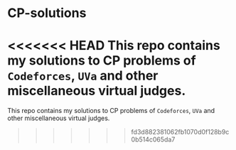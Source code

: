 # CP-solutions

<<<<<<< HEAD
This repo contains my solutions to CP problems of `Codeforces`, `UVa` and other miscellaneous virtual judges.
=======
This repo contains my solutions to CP problems of `Codeforces`, `UVa` and other miscellaneous virtual judges. 
>>>>>>> fd3d882381062fb1070d0f128b9c0b514c065da7
